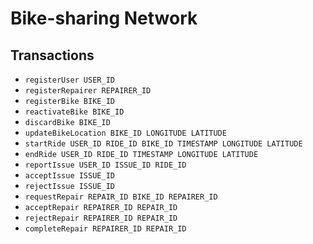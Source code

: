 # Bike-sharing Network

## Transactions

* `registerUser USER_ID`
* `registerRepairer REPAIRER_ID`
* `registerBike BIKE_ID`
* `reactivateBike BIKE_ID`
* `discardBike BIKE_ID`
* `updateBikeLocation BIKE_ID LONGITUDE LATITUDE`
* `startRide USER_ID RIDE_ID BIKE_ID TIMESTAMP LONGITUDE LATITUDE`
* `endRide USER_ID RIDE_ID TIMESTAMP LONGITUDE LATITUDE`
* `reportIssue USER_ID ISSUE_ID RIDE_ID`
* `acceptIssue ISSUE_ID`
* `rejectIssue ISSUE_ID`
* `requestRepair REPAIR_ID BIKE_ID REPAIRER_ID`
* `acceptRepair REPAIRER_ID REPAIR_ID`
* `rejectRepair REPAIRER_ID REPAIR_ID`
* `completeRepair REPAIRER_ID REPAIR_ID`


